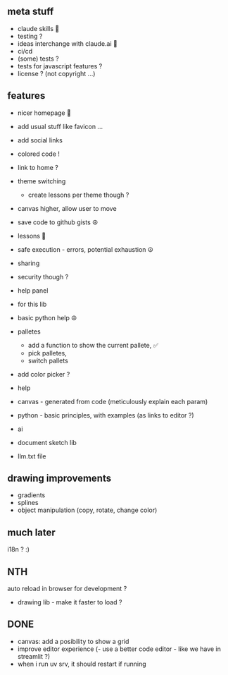 
## meta stuff
- claude skills 🚧
 - testing ?
- ideas interchange with claude.ai 🚧
- ci/cd
 - (some) tests ?
- tests for javascript features ?
- license ? (not copyright ...)

## features
- nicer homepage 🚧
 - add usual stuff like favicon ...
 - add social links
 - colored code !
- link to home ?
- theme switching
  - create lessons per theme though ?
- canvas higher, allow user to move
- save code to github gists ☮️
- lessons 🚧
- safe execution - errors, potential exhaustion ☮️
- sharing 
 - security though ?
- help panel
 - for this lib
 - basic python help ☮️
- palletes
  - add a function to show the current pallete, ✅
  - pick palletes, 
  - switch pallets
- add color picker ?
- help
 - canvas - generated from code (meticulously explain each param)
 - python - basic principles, with examples (as links to editor ?)

 - ai
  - document sketch lib
  - llm.txt file

## drawing improvements
- gradients 
- splines
- object manipulation (copy, rotate, change color)


## much later
i18n ? :)

## NTH
auto reload in browser for development ?
- drawing lib - make it faster to load ?

## DONE
- canvas: add a posibility to show a grid
- improve editor experience  (- use a better code editor - like we have in streamlit ?)
- when i run uv srv, it should restart if running